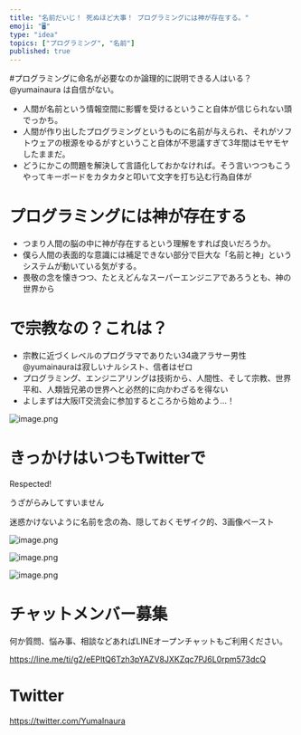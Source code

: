```yaml
---
title: "名前だいじ！ 死ぬほど大事！ プログラミングには神が存在する。"
emoji: "🖥"
type: "idea"
topics: ["プログラミング", "名前"]
published: true
---
```


#プログラミングに命名が必要なのか論理的に説明できる人はいる？@yumainaura は自信がない。

- 人間が名前という情報空間に影響を受けるということ自体が信じられない頭でっかち。
- 人間が作り出したプログラミングというものに名前が与えられ、それがソフトウェアの根源をゆるがすということ自体が不思議すぎて3年間はモヤモヤしたままだ。
- どうにかこの問題を解決して言語化しておかなければ。そう言いつつもこうやってキーボードをカタカタと叩いて文字を打ち込む行為自体が

# プログラミングには神が存在する

- つまり人間の脳の中に神が存在するという理解をすれば良いだろうか。
- 僕ら人間の表面的な意識には補足できない部分で巨大な「名前と神」というシステムが動いている気がする。
- 畏敬の念を懐きつつ、たとえどんなスーパーエンジニアであろうとも、神の世界から

# で宗教なの？これは？

- 宗教に近づくレベルのプログラマでありたい34歳アラサー男性@yumainauraは寂しいナルシスト、信者はゼロ
- プログラミング、エンジニアリングは技術から、人間性、そして宗教、世界平和、人類皆兄弟の世界へと必然的に向かわざるを得ない
- よしまずは大阪IT交流会に参加するところから始めよう…！


![image.png](https://qiita-image-store.s3.amazonaws.com/0/89618/e1b7017c-43ba-d5b0-97fe-7bf95c13c4cb.png)


# きっかけはいつもTwitterで

Respected!

うざがらみしてすいません

迷惑かけないように名前を念の為、隠しておくモザイク的、3画像ペースト

![image.png](https://qiita-image-store.s3.amazonaws.com/0/89618/5c3bebf0-f796-c2ed-e444-3f59ada20aec.png)

![image.png](https://qiita-image-store.s3.amazonaws.com/0/89618/65d0c909-5ea0-a32f-99f0-f6077acc0bdd.png)

![image.png](https://qiita-image-store.s3.amazonaws.com/0/89618/434d2dfb-7a59-a62d-67b1-4eb66b3c25f7.png)








<!-- Update From Qiita API -->

# チャットメンバー募集


何か質問、悩み事、相談などあればLINEオープンチャットもご利用ください。

https://line.me/ti/g2/eEPltQ6Tzh3pYAZV8JXKZqc7PJ6L0rpm573dcQ





# Twitter


https://twitter.com/YumaInaura


<!-- Update From Qiita API -->


